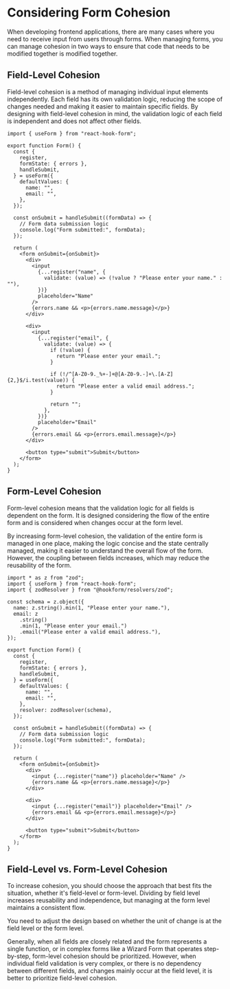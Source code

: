 # Considering Form Cohesion

<div style="margin-top: 16px">
<Badge type="info" text="Cohesion" />
</div>
When developing frontend applications, there are many cases where you need to receive input from users through forms. 
When managing forms, you can manage cohesion in two ways to ensure that code that needs to be modified together is modified together.

## Field-Level Cohesion

Field-level cohesion is a method of managing individual input elements independently. 
Each field has its own validation logic, reducing the scope of changes needed and making it easier to maintain specific fields. 
By designing with field-level cohesion in mind, the validation logic of each field is independent and does not affect other fields.

```tsx
import { useForm } from "react-hook-form";

export function Form() {
  const {
    register,
    formState: { errors },
    handleSubmit,
  } = useForm({
    defaultValues: {
      name: "",
      email: "",
    },
  });

  const onSubmit = handleSubmit((formData) => {
    // Form data submission logic
    console.log("Form submitted:", formData);
  });

  return (
    <form onSubmit={onSubmit}>
      <div>
        <input
          {...register("name", {
            validate: (value) => (!value ? "Please enter your name." : ""),
          })}
          placeholder="Name"
        />
        {errors.name && <p>{errors.name.message}</p>}
      </div>

      <div>
        <input
          {...register("email", {
            validate: (value) => {
              if (!value) {
                return "Please enter your email.";
              }

              if (!/^[A-Z0-9._%+-]+@[A-Z0-9.-]+\.[A-Z]{2,}$/i.test(value)) {
                return "Please enter a valid email address.";
              }

              return "";
            },
          })}
          placeholder="Email"
        />
        {errors.email && <p>{errors.email.message}</p>}
      </div>

      <button type="submit">Submit</button>
    </form>
  );
}
```
## Form-Level Cohesion

Form-level cohesion means that the validation logic for all fields is dependent on the form. It is designed considering the flow of the entire form and is considered when changes occur at the form level.

By increasing form-level cohesion, the validation of the entire form is managed in one place, making the logic concise and the state centrally managed, making it easier to understand the overall flow of the form. However, the coupling between fields increases, which may reduce the reusability of the form.

```tsx
import * as z from "zod";
import { useForm } from "react-hook-form";
import { zodResolver } from "@hookform/resolvers/zod";

const schema = z.object({
  name: z.string().min(1, "Please enter your name."),
  email: z
    .string()
    .min(1, "Please enter your email.")
    .email("Please enter a valid email address."),
});

export function Form() {
  const {
    register,
    formState: { errors },
    handleSubmit,
  } = useForm({
    defaultValues: {
      name: "",
      email: "",
    },
    resolver: zodResolver(schema),
  });

  const onSubmit = handleSubmit((formData) => {
    // Form data submission logic
    console.log("Form submitted:", formData);
  });

  return (
    <form onSubmit={onSubmit}>
      <div>
        <input {...register("name")} placeholder="Name" />
        {errors.name && <p>{errors.name.message}</p>}
      </div>

      <div>
        <input {...register("email")} placeholder="Email" />
        {errors.email && <p>{errors.email.message}</p>}
      </div>

      <button type="submit">Submit</button>
    </form>
  );
}
```

## Field-Level vs. Form-Level Cohesion

To increase cohesion, you should choose the approach that best fits the situation, whether it's field-level or form-level. 
Dividing by field level increases reusability and independence, but managing at the form level maintains a consistent flow.

You need to adjust the design based on whether the unit of change is at the field level or the form level.

Generally, when all fields are closely related and the form represents a single function, or in complex forms like a Wizard Form that operates step-by-step, form-level cohesion should be prioritized. 
However, when individual field validation is very complex, or there is no dependency between different fields, and changes mainly occur at the field level, it is better to prioritize field-level cohesion.